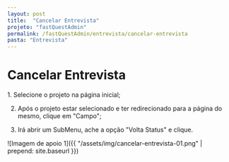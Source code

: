 ```yaml
---
layout: post
title:  "Cancelar Entrevista"
projeto: "fastQuestAdmin"
permalink: /fastQuestAdmin/entrevista/cancelar-entrevista
pasta: "Entrevista"
---
```

# Cancelar Entrevista

<div class="row" markdown="1">
<div class="6u 12u$(small)" markdown="1">
1. Selecione o projeto na página inicial;

2. Após o projeto estar selecionado e ter redirecionado para a página do mesmo, clique em "Campo";

3. Irá abrir um SubMenu, ache a opção "Volta Status" e clique.
</div>
<div class="6u 12u$(small)" markdown="1">
![Imagem de apoio 1]({{ "/assets/img/cancelar-entrevista-01.png" | prepend: site.baseurl }})
</div>                               
</div>